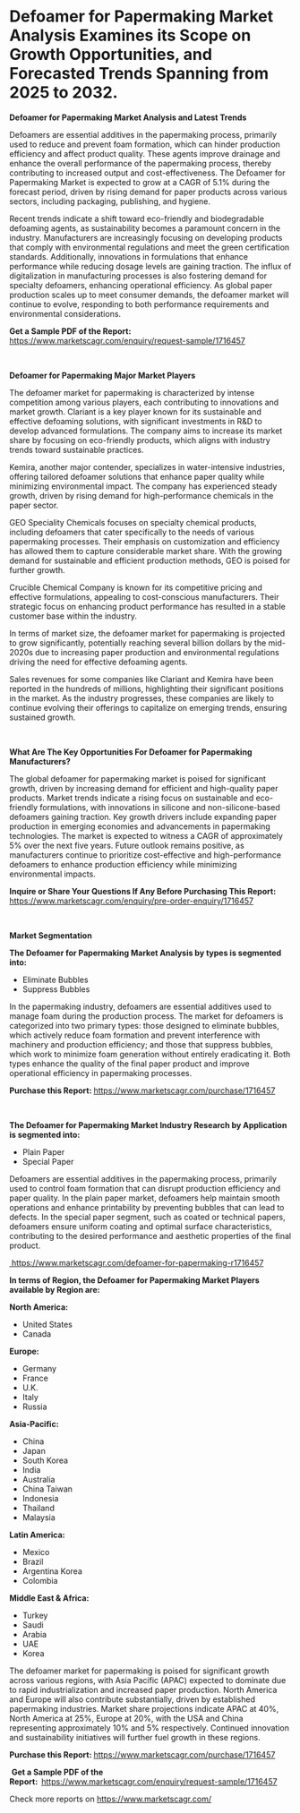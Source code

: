 <p><h1>Defoamer for Papermaking Market Analysis Examines its Scope on Growth Opportunities, and Forecasted Trends Spanning from 2025 to 2032.</h1></p><p><strong>Defoamer for Papermaking Market Analysis and Latest Trends</strong></p>
<p><p>Defoamers are essential additives in the papermaking process, primarily used to reduce and prevent foam formation, which can hinder production efficiency and affect product quality. These agents improve drainage and enhance the overall performance of the papermaking process, thereby contributing to increased output and cost-effectiveness. The Defoamer for Papermaking Market is expected to grow at a CAGR of 5.1% during the forecast period, driven by rising demand for paper products across various sectors, including packaging, publishing, and hygiene. </p><p>Recent trends indicate a shift toward eco-friendly and biodegradable defoaming agents, as sustainability becomes a paramount concern in the industry. Manufacturers are increasingly focusing on developing products that comply with environmental regulations and meet the green certification standards. Additionally, innovations in formulations that enhance performance while reducing dosage levels are gaining traction. The influx of digitalization in manufacturing processes is also fostering demand for specialty defoamers, enhancing operational efficiency. As global paper production scales up to meet consumer demands, the defoamer market will continue to evolve, responding to both performance requirements and environmental considerations.</p></p>
<p><strong>Get a Sample PDF of the Report:&nbsp;</strong> <a href="https://www.marketscagr.com/enquiry/request-sample/1716457?utm_campaign=3249&utm_medium=2&utm_source=Github&utm_content=ia&utm_term=28032025&utm_id=defoamer-for-papermaking">https://www.marketscagr.com/enquiry/request-sample/1716457</a></p>
<p>&nbsp;</p>
<p><strong>Defoamer for Papermaking Major Market Players</strong></p>
<p><p>The defoamer market for papermaking is characterized by intense competition among various players, each contributing to innovations and market growth. Clariant is a key player known for its sustainable and effective defoaming solutions, with significant investments in R&D to develop advanced formulations. The company aims to increase its market share by focusing on eco-friendly products, which aligns with industry trends toward sustainable practices.</p><p>Kemira, another major contender, specializes in water-intensive industries, offering tailored defoamer solutions that enhance paper quality while minimizing environmental impact. The company has experienced steady growth, driven by rising demand for high-performance chemicals in the paper sector.</p><p>GEO Speciality Chemicals focuses on specialty chemical products, including defoamers that cater specifically to the needs of various papermaking processes. Their emphasis on customization and efficiency has allowed them to capture considerable market share. With the growing demand for sustainable and efficient production methods, GEO is poised for further growth.</p><p>Crucible Chemical Company is known for its competitive pricing and effective formulations, appealing to cost-conscious manufacturers. Their strategic focus on enhancing product performance has resulted in a stable customer base within the industry.</p><p>In terms of market size, the defoamer market for papermaking is projected to grow significantly, potentially reaching several billion dollars by the mid-2020s due to increasing paper production and environmental regulations driving the need for effective defoaming agents. </p><p>Sales revenues for some companies like Clariant and Kemira have been reported in the hundreds of millions, highlighting their significant positions in the market. As the industry progresses, these companies are likely to continue evolving their offerings to capitalize on emerging trends, ensuring sustained growth.</p></p>
<p>&nbsp;</p>
<p><strong>What Are The Key Opportunities For Defoamer for Papermaking Manufacturers?</strong></p>
<p><p>The global defoamer for papermaking market is poised for significant growth, driven by increasing demand for efficient and high-quality paper products. Market trends indicate a rising focus on sustainable and eco-friendly formulations, with innovations in silicone and non-silicone-based defoamers gaining traction. Key growth drivers include expanding paper production in emerging economies and advancements in papermaking technologies. The market is expected to witness a CAGR of approximately 5% over the next five years. Future outlook remains positive, as manufacturers continue to prioritize cost-effective and high-performance defoamers to enhance production efficiency while minimizing environmental impacts.</p></p>
<p><strong>Inquire or Share Your Questions If Any Before Purchasing This Report:</strong> <a href="https://www.marketscagr.com/enquiry/pre-order-enquiry/1716457?utm_campaign=3249&utm_medium=2&utm_source=Github&utm_content=ia&utm_term=28032025&utm_id=defoamer-for-papermaking">https://www.marketscagr.com/enquiry/pre-order-enquiry/1716457</a></p>
<p>&nbsp;</p>
<p><strong>Market Segmentation</strong></p>
<p><strong>The Defoamer for Papermaking Market Analysis by types is segmented into:</strong></p>
<p><ul><li>Eliminate Bubbles</li><li>Suppress Bubbles</li></ul></p>
<p><p>In the papermaking industry, defoamers are essential additives used to manage foam during the production process. The market for defoamers is categorized into two primary types: those designed to eliminate bubbles, which actively reduce foam formation and prevent interference with machinery and production efficiency; and those that suppress bubbles, which work to minimize foam generation without entirely eradicating it. Both types enhance the quality of the final paper product and improve operational efficiency in papermaking processes.</p></p>
<p><strong>Purchase this Report:&nbsp;</strong><a href="https://www.marketscagr.com/purchase/1716457?utm_campaign=3249&utm_medium=2&utm_source=Github&utm_content=ia&utm_term=28032025&utm_id=defoamer-for-papermaking">https://www.marketscagr.com/purchase/1716457</a></p>
<p>&nbsp;</p>
<p><strong>The Defoamer for Papermaking Market Industry Research by Application is segmented into:</strong></p>
<p><ul><li>Plain Paper</li><li>Special Paper</li></ul></p>
<p><p>Defoamers are essential additives in the papermaking process, primarily used to control foam formation that can disrupt production efficiency and paper quality. In the plain paper market, defoamers help maintain smooth operations and enhance printability by preventing bubbles that can lead to defects. In the special paper segment, such as coated or technical papers, defoamers ensure uniform coating and optimal surface characteristics, contributing to the desired performance and aesthetic properties of the final product.</p></p>
<p><a href="https://www.marketscagr.com/defoamer-for-papermaking-r1716457?utm_campaign=3249&utm_medium=2&utm_source=Github&utm_content=ia&utm_term=28032025&utm_id=defoamer-for-papermaking">&nbsp;https://www.marketscagr.com/defoamer-for-papermaking-r1716457</a></p>
<p><strong>In terms of Region, the Defoamer for Papermaking Market Players available by Region are:</strong></p>
<p>
    <p> <strong> North America: </strong>
        <ul>
            <li>United States</li>
            <li>Canada</li>
        </ul>
        </p> 
    <p> <strong> Europe: </strong>
        <ul>
            <li>Germany</li>
            <li>France</li>
            <li>U.K.</li>
            <li>Italy</li>
            <li>Russia</li>
        </ul>
        </p> 
    <p> <strong> Asia-Pacific: </strong>
        <ul>
            <li>China</li>
            <li>Japan</li>
            <li>South Korea</li>
            <li>India</li>
            <li>Australia</li>
            <li>China Taiwan</li>
            <li>Indonesia</li>
            <li>Thailand</li>
            <li>Malaysia</li>
        </ul>
        </p> 
    <p> <strong> Latin America: </strong>
        <ul>
            <li>Mexico</li>
            <li>Brazil</li>
            <li>Argentina Korea</li>
            <li>Colombia</li>
        </ul>
        </p> 
    <p> <strong> Middle East & Africa: </strong>
        <ul>
            <li>Turkey</li>
            <li>Saudi</li>
            <li>Arabia</li>
            <li>UAE</li>
            <li>Korea</li>
        </ul>
    </p>
    </p>
<p><p>The defoamer market for papermaking is poised for significant growth across various regions, with Asia Pacific (APAC) expected to dominate due to rapid industrialization and increased paper production. North America and Europe will also contribute substantially, driven by established papermaking industries. Market share projections indicate APAC at 40%, North America at 25%, Europe at 20%, with the USA and China representing approximately 10% and 5% respectively. Continued innovation and sustainability initiatives will further fuel growth in these regions.</p></p>
<p><strong>Purchase this Report: </strong><a href="https://www.marketscagr.com/purchase/1716457?utm_campaign=3249&utm_medium=2&utm_source=Github&utm_content=ia&utm_term=28032025&utm_id=defoamer-for-papermaking">https://www.marketscagr.com/purchase/1716457</a></p>
<p>&nbsp;<strong>Get a Sample PDF of the Report:&nbsp;&nbsp;</strong><a href="https://www.marketscagr.com/enquiry/request-sample/1716457?utm_campaign=3249&utm_medium=2&utm_source=Github&utm_content=ia&utm_term=28032025&utm_id=defoamer-for-papermaking">https://www.marketscagr.com/enquiry/request-sample/1716457</a></p>
<p><strong></strong></p>
<p>Check more reports on <a href="https://www.marketscagr.com/?utm_campaign=3249&utm_medium=2&utm_source=Github&utm_content=ia&utm_term=28032025&utm_id=defoamer-for-papermaking">https://www.marketscagr.com/</a></p>